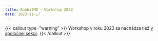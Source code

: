 ```yaml
---
title: RabbitMQ – Workshop 2023
date: 2023-11-17
---
```


{{< callout type="warning" >}}
Workshop v roku 2023 sa nachádza tiež [v spoločnej sekcii](../).
{{< /callout >}}


